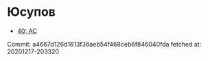 # Юсупов
- [40: AC](40.md)

Commit: a4667d126d1613f36aeb54f468ceb6f846040fda
 fetched at: 20201217-203320

